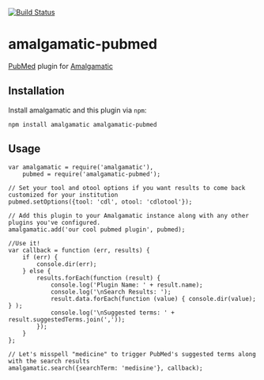 [![Build Status](https://travis-ci.org/ucsf-ckm/amalgamatic-pubmed.svg?branch=master)](https://travis-ci.org/ucsf-ckm/amalgamatic-pubmed)

amalgamatic-pubmed
==================

[PubMed](http://www.ncbi.nlm.nih.gov/pubmed) plugin for [Amalgamatic](https://github.com/ucsf-ckm/amalgamatic)

## Installation

Install amalgamatic and this plugin via `npm`:

`npm install amalgamatic amalgamatic-pubmed`

## Usage

````
var amalgamatic = require('amalgamatic'),
    pubmed = require('amalgamatic-pubmed');

// Set your tool and otool options if you want results to come back customized for your institution
pubmed.setOptions({tool: 'cdl', otool: 'cdlotool'});

// Add this plugin to your Amalgamatic instance along with any other plugins you've configured.
amalgamatic.add('our cool pubmed plugin', pubmed);

//Use it!
var callback = function (err, results) {
    if (err) {
        console.dir(err);
    } else {
        results.forEach(function (result) {
            console.log('Plugin Name: ' + result.name);
            console.log('\nSearch Results: ');
            result.data.forEach(function (value) { console.dir(value); } );
            console.log('\nSuggested terms: ' + result.suggestedTerms.join(','));
        });
    }
};

// Let's misspell "medicine" to trigger PubMed's suggested terms along with the search results
amalgamatic.search({searchTerm: 'medisine'}, callback);
````